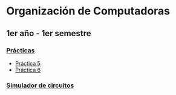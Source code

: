 # Organización de Computadoras
## 1er año - 1er semestre
### [Prácticas](https://github.com/Pedro0604/1ero-LS-LI-API-ATIC/tree/main/1er%20semestre/OC/Pr%C3%A1cticas)
  * [Práctica 5](https://github.com/Pedro0604/1ero-LS-LI-API-ATIC/tree/main/1er%20semestre/OC/Pr%C3%A1cticas/Pr%C3%A1ctica5)
  * [Práctica 6](https://github.com/Pedro0604/1ero-LS-LI-API-ATIC/tree/main/1er%20semestre/OC/Pr%C3%A1cticas/Pr%C3%A1ctica6)
### [Simulador de circuitos](https://github.com/Pedro0604/1ero-LS-LI-API-ATIC/tree/main/1er%20semestre/OC/Simulador%20de%20circuitos)
